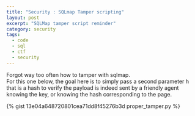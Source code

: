 ```yaml
---
title: "Security : SQLmap Tamper scripting"
layout: post
excerpt: "SQLMap tamper script reminder"
category: security
tags:
  - code
  - sql
  - ctf
  - security
---
```


Forgot way too often how to tamper with sqlmap.  
For this one below, the goal here is to simply pass a second parameter h that is a hash to verify the payload is indeed sent by a friendly agent knowing the key, or knowing the hash corresponding to the page.

{% gist 13e04a648720801cea71dd8f45276b3d proper_tamper.py  %}
